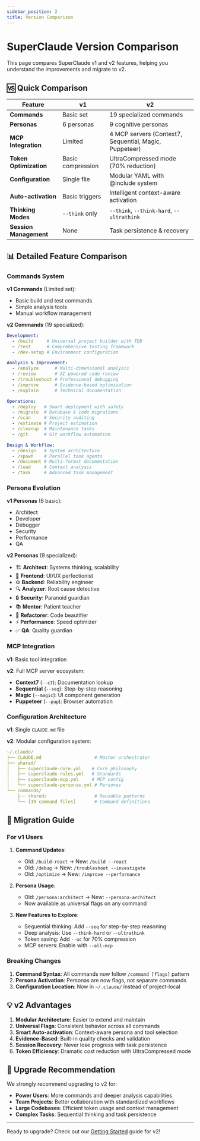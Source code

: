 ```yaml
---
sidebar_position: 2
title: Version Comparison
---
```


# SuperClaude Version Comparison

This page compares SuperClaude v1 and v2 features, helping you understand the improvements and migrate to v2.

## 🆚 Quick Comparison

| Feature | v1 | v2 |
|---------|----|----|
| **Commands** | Basic set | 19 specialized commands |
| **Personas** | 6 personas | 9 cognitive personas |
| **MCP Integration** | Limited | 4 MCP servers (Context7, Sequential, Magic, Puppeteer) |
| **Token Optimization** | Basic compression | UltraCompressed mode (70% reduction) |
| **Configuration** | Single file | Modular YAML with @include system |
| **Auto-activation** | Basic triggers | Intelligent context-aware activation |
| **Thinking Modes** | `--think` only | `--think`, `--think-hard`, `--ultrathink` |
| **Session Management** | None | Task persistence & recovery |

## 📊 Detailed Feature Comparison

### Commands System

**v1 Commands** (Limited set):
- Basic build and test commands
- Simple analysis tools
- Manual workflow management

**v2 Commands** (19 specialized):
```yaml
Development:
  - /build     # Universal project builder with TDD
  - /test      # Comprehensive testing framework
  - /dev-setup # Environment configuration

Analysis & Improvement:
  - /analyze      # Multi-dimensional analysis
  - /review       # AI-powered code review
  - /troubleshoot # Professional debugging
  - /improve      # Evidence-based optimization
  - /explain      # Technical documentation

Operations:
  - /deploy   # Smart deployment with safety
  - /migrate  # Database & code migrations
  - /scan     # Security auditing
  - /estimate # Project estimation
  - /cleanup  # Maintenance tasks
  - /git      # Git workflow automation

Design & Workflow:
  - /design   # System architecture
  - /spawn    # Parallel task agents
  - /document # Multi-format documentation
  - /load     # Context analysis
  - /task     # Advanced task management
```

### Persona Evolution

**v1 Personas** (6 basic):
- Architect
- Developer
- Debugger
- Security
- Performance
- QA

**v2 Personas** (9 specialized):
- 🏗️ **Architect**: Systems thinking, scalability
- 🎨 **Frontend**: UI/UX perfectionist
- ⚙️ **Backend**: Reliability engineer
- 🔍 **Analyzer**: Root cause detective
- 🔒 **Security**: Paranoid guardian
- 📚 **Mentor**: Patient teacher
- 🔧 **Refactorer**: Code beautifier
- ⚡ **Performance**: Speed optimizer
- ✅ **QA**: Quality guardian

### MCP Integration

**v1**: Basic tool integration

**v2**: Full MCP server ecosystem:
- **Context7** (`--c7`): Documentation lookup
- **Sequential** (`--seq`): Step-by-step reasoning
- **Magic** (`--magic`): UI component generation
- **Puppeteer** (`--pup`): Browser automation

### Configuration Architecture

**v1**: Single `CLAUDE.md` file

**v2**: Modular configuration system:
```yaml
~/.claude/
├── CLAUDE.md                    # Master orchestrator
├── shared/
│   ├── superclaude-core.yml    # Core philosophy
│   ├── superclaude-rules.yml   # Standards
│   ├── superclaude-mcp.yml     # MCP config
│   └── superclaude-personas.yml # Personas
└── commands/
    ├── shared/                  # Reusable patterns
    └── [19 command files]       # Command definitions
```

## 🚀 Migration Guide

### For v1 Users

1. **Command Updates**:
   - Old: `/build-react` → New: `/build --react`
   - Old: `/debug` → New: `/troubleshoot --investigate`
   - Old: `/optimize` → New: `/improve --performance`

2. **Persona Usage**:
   - Old: `/persona:architect` → New: `--persona-architect`
   - Now available as universal flags on any command

3. **New Features to Explore**:
   - Sequential thinking: Add `--seq` for step-by-step reasoning
   - Deep analysis: Use `--think-hard` or `--ultrathink`
   - Token saving: Add `--uc` for 70% compression
   - MCP servers: Enable with `--all-mcp`

### Breaking Changes

1. **Command Syntax**: All commands now follow `/command [flags]` pattern
2. **Persona Activation**: Personas are now flags, not separate commands
3. **Configuration Location**: Now in `~/.claude/` instead of project-local

## 💡 v2 Advantages

1. **Modular Architecture**: Easier to extend and maintain
2. **Universal Flags**: Consistent behavior across all commands
3. **Smart Auto-activation**: Context-aware persona and tool selection
4. **Evidence-Based**: Built-in quality checks and validation
5. **Session Recovery**: Never lose progress with task persistence
6. **Token Efficiency**: Dramatic cost reduction with UltraCompressed mode

## 🔄 Upgrade Recommendation

We strongly recommend upgrading to v2 for:
- **Power Users**: More commands and deeper analysis capabilities
- **Team Projects**: Better collaboration with standardized workflows
- **Large Codebases**: Efficient token usage and context management
- **Complex Tasks**: Sequential thinking and task persistence

---

Ready to upgrade? Check out our [Getting Started](/docs/getting-started) guide for v2!
